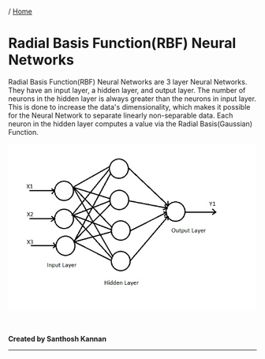 / [Home](index.md)

# Radial Basis Function(RBF) Neural Networks

Radial Basis Function(RBF) Neural Networks are 3 layer Neural Networks. They have an input layer, a hidden layer, and output layer. The number of neurons in the hidden layer is always greater than the neurons in input layer. This is done to increase the data's dimensionality, which makes it possible for the Neural Network to separate linearly non-separable data. Each neuron in the hidden layer computes a value via the Radial Basis(Gaussian) Function.

![Radial Basis Function Neural Networks](images/rbf-neural-networks.jpg "RBF Neural Networks")

<br>

**Created by Santhosh Kannan**

---

<br>
